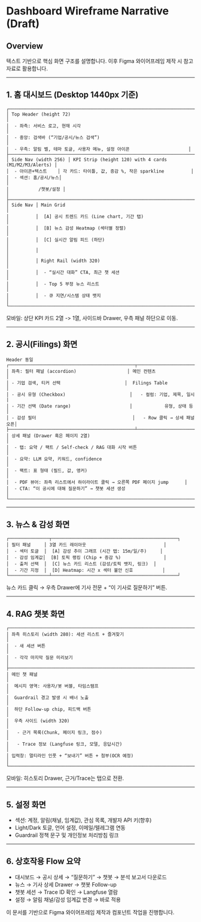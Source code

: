 # Dashboard Wireframe Narrative (Draft)

## Overview
텍스트 기반으로 핵심 화면 구조를 설명합니다. 이후 Figma 와이어프레임 제작 시 참고 자료로 활용합니다.

---

## 1. 홈 대시보드 (Desktop 1440px 기준)
```
┌──────────────────────────────────────────────────────────────────────────────┐
│ Top Header (height 72)                                                       │
│  - 좌측: 서비스 로고, 현재 시각                                             │
│  - 중앙: 검색바 (“기업/공시/뉴스 검색”)                                    │
│  - 우측: 알림 벨, 테마 토글, 사용자 메뉴, 설정 아이콘                      │
├──────────────────────────────────────────────────────────────────────────────┤
│ Side Nav (width 256) │ KPI Strip (height 120) with 4 cards (M1/M2/M3/Alerts) │
│  - 아이콘+텍스트    │ 각 카드: 타이틀, 값, 증감 %, 작은 sparkline          │
│  - 섹션: 홈/공시/뉴스│                                                      │
│           /챗봇/설정 │                                                      │
├──────────────────────────────────────────────────────────────────────────────┤
│ Side Nav │ Main Grid                                                         │
│          │  [A] 공시 트렌드 카드 (Line chart, 기간 탭)                      │
│          │  [B] 뉴스 감성 Heatmap (섹터별 정렬)                             │
│          │  [C] 실시간 알림 피드 (하단)                                     │
│          │                                                                  │
│          │ Right Rail (width 320)                                           │
│          │  - “실시간 대화” CTA, 최근 챗 세션                              │
│          │  - Top 5 부정 뉴스 리스트                                       │
│          │  - 큐 지연/시스템 상태 뱃지                                    │
└──────────────────────────────────────────────────────────────────────────────┘
```

모바일: 상단 KPI 카드 2열 -> 1열, 사이드바 Drawer, 우측 패널 하단으로 이동.

---

## 2. 공시(Filings) 화면
```
Header 동일
┌───────────────────────────────────────────────┬──────────────────────────────┐
│ 좌측: 필터 패널 (accordion)                   │ 메인 컨텐츠                  │
│ - 기업 검색, 티커 선택                        │  Filings Table               │
│ - 공시 유형 (Checkbox)                        │   - 컬럼: 기업, 제목, 일시 | 
│ - 기간 선택 (Date range)                      │            유형, 상태 등    │
│ - 감성 필터                                    │   - Row 클릭 → 상세 패널 오픈│
├───────────────────────────────────────────────┴──────────────────────────────┤
│ 상세 패널 (Drawer 혹은 페이지 2열)                                          │
│  - 탭: 요약 / 팩트 / Self-check / RAG 대화 시작 버튼                        │
│  - 요약: LLM 요약, 키워드, confidence                                        │
│  - 팩트: 표 형태 (필드, 값, 앵커)                                            │
│  - PDF 뷰어: 좌측 리스트에서 하이라이트 클릭 → 오른쪽 PDF 페이지 jump      │
│  - CTA: “이 공시에 대해 질문하기” → 챗봇 세션 생성                          │
└──────────────────────────────────────────────────────────────────────────────┘
```

---

## 3. 뉴스 & 감성 화면
```
┌───────────────┬───────────────────────────────────────────────┐
│ 필터 패널     │ 3열 카드 레이아웃                             │
│  - 섹터 토글  │  [A] 감성 추이 그래프 (시간 탭: 15m/일/주)     │
│  - 감성 임계값│  [B] 토픽 랭킹 (Chip + 증감 %)                │
│  - 출처 선택  │  [C] 뉴스 카드 리스트 (감성/토픽 뱃지, 링크)  │
│  - 기간 지정  │  [D] Heatmap: 시간 x 섹터 불안 신호           │
└───────────────┴───────────────────────────────────────────────┘
```
뉴스 카드 클릭 → 우측 Drawer에 기사 전문 + “이 기사로 질문하기” 버튼.

---

## 4. RAG 챗봇 화면
```
┌──────────────────────────────────────────────────────────────────────────────┐
│ 좌측 히스토리 (width 280): 세션 리스트 + 즐겨찾기                           │
│  - 새 세션 버튼                                                                │
│  - 각각 마지막 질문 미리보기                                                  │
├──────────────────────────────────────────────────────────────────────────────┤
│ 메인 챗 패널                                                                  │
│  메시지 영역: 사용자/봇 버블, 타임스탬프                                      │
│  Guardrail 경고 발생 시 배너 노출                                             │
│  하단 Follow-up chip, 피드백 버튼                                             │
│  우측 사이드 (width 320)                                                      │
│   - 근거 목록(Chunk, 페이지 링크, 점수)                                       │
│   - Trace 정보 (Langfuse 링크, 모델, 응답시간)                               │
│ 입력창: 멀티라인 인풋 + “보내기” 버튼 + 첨부(OCR 예정)                        │
└──────────────────────────────────────────────────────────────────────────────┘
```

모바일: 히스토리 Drawer, 근거/Trace는 탭으로 전환.

---

## 5. 설정 화면
- 섹션: 계정, 알림(채널, 임계값), 관심 목록, 개발자 API 키(향후)
- Light/Dark 토글, 언어 설정, 이메일/텔레그램 연동
- Guardrail 정책 문구 및 개인정보 처리방침 링크

---

## 6. 상호작용 Flow 요약
- 대시보드 → 공시 상세 → “질문하기” → 챗봇 → 분석 보고서 다운로드
- 뉴스 → 기사 상세 Drawer → 챗봇 Follow-up
- 챗봇 세션 → Trace ID 확인 → Langfuse 열람
- 설정 → 알림 채널/감성 임계값 변경 → 바로 적용

이 문서를 기반으로 Figma 와이어프레임 제작과 컴포넌트 작업을 진행합니다.

